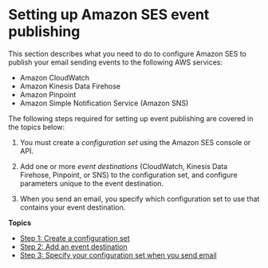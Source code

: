 # Setting up Amazon SES event publishing<a name="monitor-sending-using-event-publishing-setup"></a>

This section describes what you need to do to configure Amazon SES to publish your email sending events to the following AWS services:
+ Amazon CloudWatch
+ Amazon Kinesis Data Firehose
+ Amazon Pinpoint
+ Amazon Simple Notification Service \(Amazon SNS\)

The following steps required for setting up event publishing are covered in the topics below:

1. You must create a *configuration set* using the Amazon SES console or API\.

1. Add one or more *event destinations* \(CloudWatch, Kinesis Data Firehose, Pinpoint, or SNS\) to the configuration set, and configure parameters unique to the event destination\.

1. When you send an email, you specify which configuration set to use that contains your event destination\.

**Topics**
+ [Step 1: Create a configuration set](event-publishing-create-configuration-set.md)
+ [Step 2: Add an event destination](event-publishing-add-event-destination.md)
+ [Step 3: Specify your configuration set when you send email](event-publishing-send-email.md)